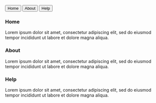
<link href="/assets/css/tabs.scss" rel="stylesheet">

<body>
   <div class="tab">
        <button class="tablinks" onclick="openPage(event, 'Home')">Home</button>
        <button class="tablinks" onclick="openPage(event, 'About')">About</button>
        <button class="tablinks" onclick="openPage(event, 'Help')">Help</button>
   </div>
   <div class="tabcontent" id="Home">
        <h3>Home</h3>
        <p>Lorem ipsum dolor sit amet, consectetur adipiscing elit, sed do eiusmod tempor incididunt ut labore et dolore magna aliqua.</p>
    </div>
       <div class="tabcontent" id="About">
        <h3>About</h3>
        <p>Lorem ipsum dolor sit amet, consectetur adipiscing elit, sed do eiusmod tempor incididunt ut labore et dolore magna aliqua.</p>
    </div>
       <div class="tabcontent" id="Help">
        <h3>Help</h3>
        <p>Lorem ipsum dolor sit amet, consectetur adipiscing elit, sed do eiusmod tempor incididunt ut labore et dolore magna aliqua.</p>
    </div>
<script>
function openPage(evt, pageName) {
  var i, tabcontent, tablinks;
  tabcontent = document.getElementsByClassName("tabcontent");
  for (i = 0; i < tabcontent.length; i++) {
    tabcontent[i].style.display = "none";
  }
  tablinks = document.getElementsByClassName("tablinks");
  for (i = 0; i < tablinks.length; i++) {
    tablinks[i].className = tablinks[i].className.replace(" active", "");
  }
  document.getElementById(pageName).style.display = "block";
  evt.currentTarget.className += " active";
}
</script>
</body>